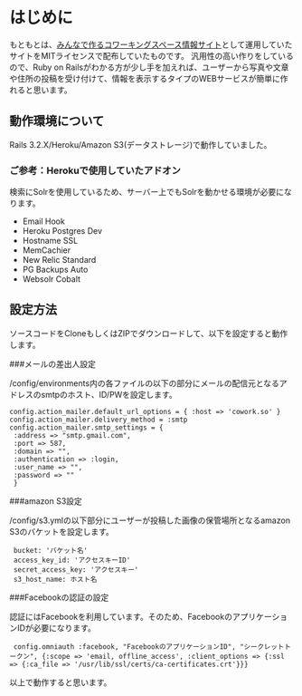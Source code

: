 # はじめに

もともとは、[みんなで作るコワーキングスペース情報サイト](http://blog.non-standardworld.co.jp/non-standard_world/news/coworkscape/)として運用していたサイトをMITライセンスで配布していたものです。
汎用性の高い作りをしているので、Ruby on Railsがわかる方が少し手を加えれば、ユーザーから写真や文章や住所の投稿を受け付けて、情報を表示するタイプのWEBサービスが簡単に作れると思います。

## 動作環境について

Rails 3.2.X/Heroku/Amazon S3(データストレージ)で動作していました。

### ご参考：Herokuで使用していたアドオン

検索にSolrを使用しているため、サーバー上でもSolrを動かせる環境が必要になります。

- Email Hook
- Heroku Postgres Dev
- Hostname SSL
- MemCachier
- New Relic Standard
- PG Backups Auto
- Websolr Cobalt

## 設定方法

ソースコードをCloneもしくはZIPでダウンロードして、以下を設定すると動作します。

###メールの差出人設定

/config/environments内の各ファイルの以下の部分にメールの配信元となるアドレスのsmtpのホスト、ID/PWを設定します。

    config.action_mailer.default_url_options = { :host => 'cowork.so' }
    config.action_mailer.delivery_method = :smtp
    config.action_mailer.smtp_settings = {
     :address => "smtp.gmail.com",
     :port => 587,
     :domain => "",
     :authentication => :login,
     :user_name => "",
     :password => "" 
     }

###amazon S3設定

/config/s3.ymlの以下部分にユーザーが投稿した画像の保管場所となるamazon S3のバケットを設定します。

     bucket: 'バケット名'
     access_key_id: 'アクセスキーID'
     secret_access_key: 'アクセスキー'
     s3_host_name: ホスト名

###Facebookの認証の設定

認証にはFacebookを利用しています。そのため、FacebookのアプリケーションIDが必要になります。

     config.omniauth :facebook, "FacebookのアプリケーションID", "シークレットトークン", {:scope => 'email, offline_access', :client_options => {:ssl => {:ca_file => '/usr/lib/ssl/certs/ca-certificates.crt'}}}

以上で動作すると思います。